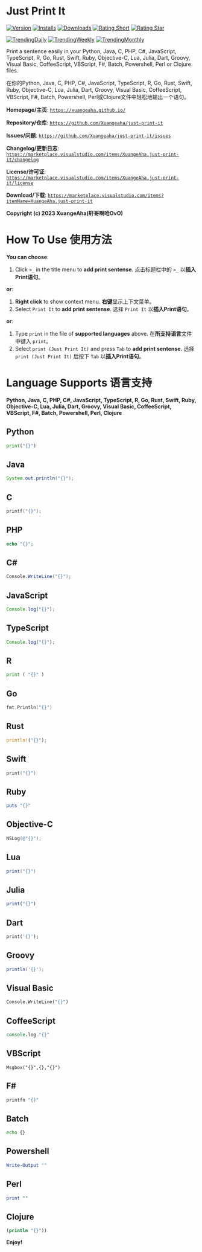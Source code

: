 # Just Print It

[![Version](https://vsmarketplacebadges.dev/version/xuangeaha.just-print-it.svg?&colorB=orange)](https://marketplace.visualstudio.com/items?itemName=xuangeaha.just-print-it) [![Installs](https://vsmarketplacebadges.dev/installs/xuangeaha.just-print-it.svg)](https://marketplace.visualstudio.com/items?itemName=xuangeaha.just-print-it) [![Downloads](https://vsmarketplacebadges.dev/downloads/xuangeaha.just-print-it.svg)](https://marketplace.visualstudio.com/items?itemName=xuangeaha.just-print-it) [![Rating Short](https://vsmarketplacebadges.dev/rating-short/xuangeaha.just-print-it.svg)](https://marketplace.visualstudio.com/items?itemName=xuangeaha.just-print-it) [![Rating Star](https://vsmarketplacebadges.dev/rating-star/xuangeaha.just-print-it.svg)](https://marketplace.visualstudio.com/items?itemName=xuangeaha.just-print-it)

[![TrendingDaily](https://vsmarketplacebadges.dev/trending-daily/xuangeaha.just-print-it.svg?&colorB=blue)](https://marketplace.visualstudio.com/items?itemName=xuangeaha.just-print-it) [![TrendingWeekly](https://vsmarketplacebadges.dev/trending-weekly/xuangeaha.just-print-it.svg?&colorB=blue)](https://marketplace.visualstudio.com/items?itemName=xuangeaha.just-print-it) [![TrendingMonthly](https://vsmarketplacebadges.dev/trending-monthly/xuangeaha.just-print-it.svg?&colorB=blue)](https://marketplace.visualstudio.com/items?itemName=xuangeaha.just-print-it)

Print a sentence easily in your Python, Java, C, PHP, C#, JavaScript, TypeScript, R, Go, Rust, Swift, Ruby, Objective-C, Lua, Julia, Dart, Groovy, Visual Basic, CoffeeScript, VBScript, F#, Batch, Powershell, Perl or Clojure files.

在你的Python, Java, C, PHP, C#, JavaScript, TypeScript, R, Go, Rust, Swift, Ruby, Objective-C, Lua, Julia, Dart, Groovy, Visual Basic, CoffeeScript, VBScript, F#, Batch, Powershell, Perl或Clojure文件中轻松地输出一个语句。

**Homepage/主页**: [`https://xuangeaha.github.io/`](https://xuangeaha.github.io/)

**Repository/仓库**: [`https://github.com/Xuangeaha/just-print-it`](https://github.com/Xuangeaha/just-print-it)

**Issues/问题**: [`https://github.com/Xuangeaha/just-print-it/issues`](https://github.com/Xuangeaha/just-print-it/issues)

**Changelog/更新日志**: [`https://marketplace.visualstudio.com/items/XuangeAha.just-print-it/changelog`](https://marketplace.visualstudio.com/items/XuangeAha.just-print-it/changelog)

**License/许可证**: [`https://marketplace.visualstudio.com/items/XuangeAha.just-print-it/license`](https://marketplace.visualstudio.com/items/XuangeAha.just-print-it/license)

**Download/下载**: [`https://marketplace.visualstudio.com/items?itemName=XuangeAha.just-print-it`](https://marketplace.visualstudio.com/items?itemName=XuangeAha.just-print-it)

**Copyright (c) 2023 XuangeAha(轩哥啊哈OvO)**

# How To Use 使用方法

**You can choose**:

1. Click `>_` in the title menu to **add print sentense**. 点击标题栏中的 `>_` 以**插入Print语句**。

**or**:

1. **Right click** to show context menu. **右键**显示上下文菜单。
2. Select `Print It` to **add print sentense**. 选择 `Print It` 以**插入Print语句**。

**or**:

1. Type `print` in the file of **supported languages** above.  在**所支持语言**文件中键入 `print`。
2. Select `print (Just Print It)` and press `Tab` to **add print sentense**.  选择 `print (Just Print It)` 后按下 `Tab` 以**插入Print语句**。

# Language Supports 语言支持

**Python, Java, C, PHP, C#, JavaScript, TypeScript, R, Go, Rust, Swift, Ruby, Objective-C, Lua, Julia, Dart, Groovy, Visual Basic, CoffeeScript, VBScript, F#, Batch, Powershell, Perl, Clojure**

## Python

```python
print("{}")
```

## Java

```java
System.out.println("{}");
```

## C

```c
printf("{}");
```

## PHP

```php
echo "{}";
```

## C#

```csharp
Console.WriteLine("{}");
```

## JavaScript

```javascript
Console.log("{}");
```

## TypeScript

```typescript
Console.log("{}");
```

## R

```python
print ( "{}" )
```

## Go

```go
fmt.Println("{}")
```

## Rust

```rust
println!("{}");
```

## Swift

```swift
print("{}")
```

## Ruby

```ruby
puts "{}"
```

## Objective-C

```objectivec
NSLog(@"{}");
```

## Lua

```lua
print("{}")
```

## Julia

```julia
print("{}")
```

## Dart

```dart
print('{}');
```

## Groovy

```groovy
println('{}');
```

## Visual Basic

```vb
Console.WriteLine("{}")
```

## CoffeeScript

```coffeescript
console.log "{}"
```

## VBScript

```vbscript
Msgbox("{}",{},"{}")
```

## F#

```fsharp
printfn "{}"
```

## Batch

```bash
echo {}
```

## Powershell

```powershell
Write-Output ""
```

## Perl

```perl
print ""
```

## Clojure

```clojure
(println "{}"))
```

**Enjoy!**
